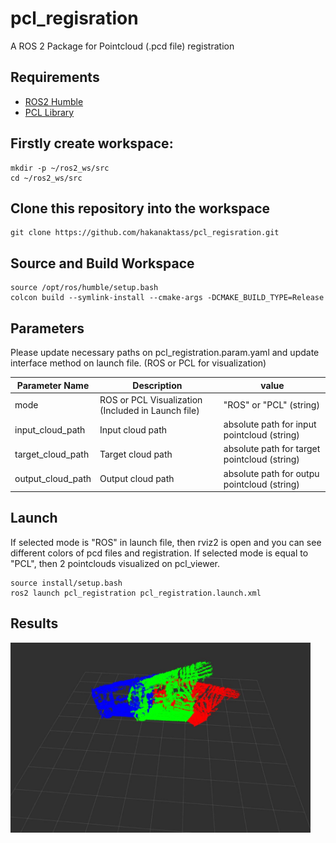 # pcl_regisration
A ROS 2 Package for Pointcloud (.pcd file) registration

## Requirements
- [ROS2 Humble](https://docs.ros.org/en/humble/Installation/Ubuntu-Install-Debians.html)
- [PCL Library](https://pointclouds.org/downloads/)

## Firstly create workspace:
```
mkdir -p ~/ros2_ws/src
cd ~/ros2_ws/src

```
## Clone this repository into the workspace
```
git clone https://github.com/hakanaktass/pcl_regisration.git
```
## Source and Build Workspace

```
source /opt/ros/humble/setup.bash
colcon build --symlink-install --cmake-args -DCMAKE_BUILD_TYPE=Release

```

## Parameters

Please update necessary paths on pcl_registration.param.yaml and update interface method on launch file. (ROS or PCL for visualization)

| Parameter Name                 | Description                                                     | value                                             |
| ------------------------------ | --------------------------------------------------------------- | ------------------------------------------------- |
| mode                           | ROS or PCL Visualization (Included in Launch file)              | "ROS" or "PCL" (string)                           |
| input_cloud_path               | Input cloud path                                                | absolute path for input pointcloud (string)       | 
| target_cloud_path              | Target cloud path                                               | absolute path for target pointcloud (string)      |
| output_cloud_path              | Output cloud path                                               | absolute path for outpu pointcloud (string)       |

## Launch 

If selected mode is "ROS" in launch file, then rviz2 is open and you can see different colors of pcd files and registration. If selected mode is equal to "PCL", then 2 pointclouds visualized on pcl_viewer.

```
source install/setup.bash
ros2 launch pcl_registration pcl_registration.launch.xml
```


## Results

<img src="./img/pcl_registration.png" width="480px">
